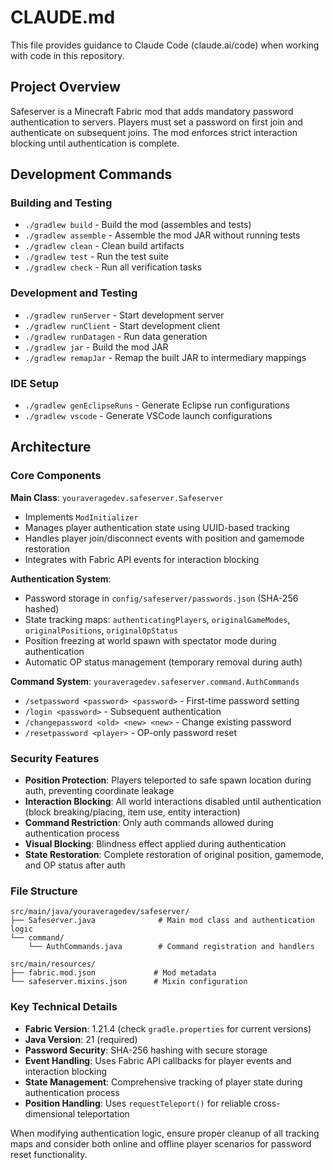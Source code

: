 # CLAUDE.md

This file provides guidance to Claude Code (claude.ai/code) when working with code in this repository.

## Project Overview

Safeserver is a Minecraft Fabric mod that adds mandatory password authentication to servers. Players must set a password on first join and authenticate on subsequent joins. The mod enforces strict interaction blocking until authentication is complete.

## Development Commands

### Building and Testing
- `./gradlew build` - Build the mod (assembles and tests)
- `./gradlew assemble` - Assemble the mod JAR without running tests
- `./gradlew clean` - Clean build artifacts
- `./gradlew test` - Run the test suite
- `./gradlew check` - Run all verification tasks

### Development and Testing
- `./gradlew runServer` - Start development server
- `./gradlew runClient` - Start development client
- `./gradlew runDatagen` - Run data generation
- `./gradlew jar` - Build the mod JAR
- `./gradlew remapJar` - Remap the built JAR to intermediary mappings

### IDE Setup
- `./gradlew genEclipseRuns` - Generate Eclipse run configurations
- `./gradlew vscode` - Generate VSCode launch configurations

## Architecture

### Core Components

**Main Class**: `youraveragedev.safeserver.Safeserver`
- Implements `ModInitializer` 
- Manages player authentication state using UUID-based tracking
- Handles player join/disconnect events with position and gamemode restoration
- Integrates with Fabric API events for interaction blocking

**Authentication System**:
- Password storage in `config/safeserver/passwords.json` (SHA-256 hashed)
- State tracking maps: `authenticatingPlayers`, `originalGameModes`, `originalPositions`, `originalOpStatus`
- Position freezing at world spawn with spectator mode during authentication
- Automatic OP status management (temporary removal during auth)

**Command System**: `youraveragedev.safeserver.command.AuthCommands`
- `/setpassword <password> <password>` - First-time password setting
- `/login <password>` - Subsequent authentication
- `/changepassword <old> <new> <new>` - Change existing password
- `/resetpassword <player>` - OP-only password reset

### Security Features

- **Position Protection**: Players teleported to safe spawn location during auth, preventing coordinate leakage
- **Interaction Blocking**: All world interactions disabled until authentication (block breaking/placing, item use, entity interaction)
- **Command Restriction**: Only auth commands allowed during authentication process
- **Visual Blocking**: Blindness effect applied during authentication
- **State Restoration**: Complete restoration of original position, gamemode, and OP status after auth

### File Structure

```
src/main/java/youraveragedev/safeserver/
├── Safeserver.java              # Main mod class and authentication logic
└── command/
    └── AuthCommands.java        # Command registration and handlers

src/main/resources/
├── fabric.mod.json             # Mod metadata
└── safeserver.mixins.json      # Mixin configuration
```

### Key Technical Details

- **Fabric Version**: 1.21.4 (check `gradle.properties` for current versions)
- **Java Version**: 21 (required)
- **Password Security**: SHA-256 hashing with secure storage
- **Event Handling**: Uses Fabric API callbacks for player events and interaction blocking
- **State Management**: Comprehensive tracking of player state during authentication process
- **Position Handling**: Uses `requestTeleport()` for reliable cross-dimensional teleportation

When modifying authentication logic, ensure proper cleanup of all tracking maps and consider both online and offline player scenarios for password reset functionality.